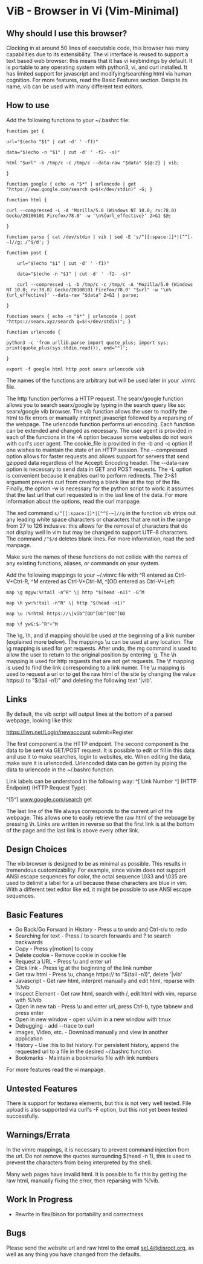 ViB - Browser in Vi (Vim-Minimal)
=================================

Why should I use this browser?
------------------------------

Clocking in at around 50 lines of executable code, this browser has many capabilities due to its extensibility. The vi interface is reused to support a text based web browser: this means that it has vi keybindings by default. It is portable to any operating system with python3, vi, and curl installed. It has limited support for javascript and modifying/searching html via human cognition. For more features, read the Basic Features section. Despite its name, vib can be used with many different text editors.

How to use
----------

Add the following functions to your ~/.bashrc file:

	function get { 

	url="$(echo "$1" | cut -d' ' -f1)"

	data="$(echo -n "$1" | cut -d' ' -f2- -s)"

	html "$url" -b /tmp/c -c /tmp/c --data-raw "$data" ${@:2} | vib;

	}

	function google { echo -n "$*" | urlencode | get "https://www.google.com/search q=$(</dev/stdin)" -G; } 

	function html { 

	curl --compressed -L -A 'Mozilla/5.0 (Windows NT 10.0; rv:78.0) Gecko/20100101 Firefox/78.0' -w '\n%{url_effective}' 2>&1 $@; 

	}

	function parse { cat /dev/stdin | vib | sed -E 's/^[[:space:]]*|[^^[-~]//g; /^$/d'; }

	function post { 

		url="$(echo "$1" | cut -d' ' -f1)"

		data="$(echo -n "$1" | cut -d' ' -f2- -s)"

		curl --compressed -L -b /tmp/c -c /tmp/c -A 'Mozilla/5.0 (Windows NT 10.0; rv:78.0) Gecko/20100101 Firefox/78.0' "$url" -w '\n%{url_effective}' --data-raw "$data" 2>&1 | parse;

	}

	function searx { echo -n "$*" | urlencode | post "https://searx.xyz/search q=$(</dev/stdin)"; }

	function urlencode { 

	python3 -c 'from urllib.parse import quote_plus; import sys; print(quote_plus(sys.stdin.read()), end="")'; 

	}

	export -f google html http post searx urlencode vib

The names of the functions are arbitrary but will be used later in your .vimrc file. 

The http function performs a HTTP request. The searx/google function allows you to search searx/google by typing in the search query like so: searx/google vib browser. The vib function allows the user to modify the html to fix errors or manually interpret javascript followed by a reparsing of the webpage. The urlencode function performs url encoding. Each function can be extended and changed as necessary. The user agent is provided in each of the functions in the -A option because some websites do not work with curl's user agent. The cookie_file is provided in the -b and -c option if one wishes to maintain the state of an HTTP session. The --compressed option allows for faster requests and allows support for servers that send gzipped data regardless of the Accept: Encoding header. The --data-raw option is necessary to send data in GET and POST requests. The -L option is convenient because it enables curl to perform redirects. The 2>&1 argument prevents curl from creating a blank line at the top of the file. Finally, the option -w is necessary for the python script to work: it assumes that the last url that curl requested is in the last line of the data. For more information about the options, read the curl manpage. 

The sed command `s/^[[:space:]]*|[^^[-~]//g` in the function vib strips out any leading white space characters or characters that are not in the range from 27 to 126 inclusive: this allows for the removal of characters that do not display well in vim but may be changed to support UTF-8 characters. The command `/^$/d` deletes blank lines. For more information, read the sed manpage. 

Make sure the names of these functions do not collide with the names of any existing functions, aliases, or commands on your system.

Add the following mappings to your ~/.vimrc file with ^R entered as Ctrl-V+Ctrl-R, ^M entered as Ctrl-V+Ctrl-M, ^[OD entered as Ctrl-V+Left:

	map \g mgyw:%!tail -n^R" \| http "$(head -n1)" -G^M

	map \h yw:%!tail -n^R" \| http "$(head -n1)"

	map \u :%!html https://\|vib^[OD^[OD^[OD^[OD

	map \f ywG:$-^R"+^M

The \g, \h, and \f mapping should be used at the beginning of a link number (explained more below). The mappings \u can be used at any location. The \g mapping is used for get requests. After undo, the mg command is used to allow the user to return to the original position by entering `g. The \h mapping is used for http requests that are not get requests. The \f mapping is used to find the link corresponding to a link numer. The \u mapping is used to request a url or to get the raw html of the site by changing the value https:// to "$(tail -n1)" and deleting the following text '|vib'.

Links
-----
By default, the vib script will output lines at the bottom of a parsed webpage, looking like this:

https://lwn.net/Login/newaccount submit=Register

The first component is the HTTP endpoint. The second component is the data to be sent via GET/POST request. It is possible to edit or fill in this data and use it to make searches, login to websites, etc. When editing the data, make sure it is urlencoded. Urlencoded data can be gotten by piping the data to urlencode in the ~/.bashrc function.

Link labels can be understood in the following way: ^[ Link Number ^] (HTTP Endpoint) (HTTP Request Type). 

^[5^] www.google.com/search get

The last line of the file always corresponds to the current url of the webpage. This allows one to easily retrieve the raw html of the webpage by pressing \h. Links are written in reverse so that the first link is at the bottom of the page and the last link is above every other link.

Design Choices
--------------
The vib browser is designed to be as minimal as possible. This results in tremendous customizability. For example, since vi/vim does not support ANSI escape sequences for color, the octal sequence \033 and \035 are used to delimit a label for a url because these characters are blue in vim. With a different text editor like ed, it might be possible to use ANSI escape sequences.

Basic Features
--------------
- Go Back/Go Forward in History - Press u to undo and Ctrl-r/u to redo
- Searching for text - Press / to search forwards and ? to search backwards
- Copy - Press y[motion] to copy
- Delete cookie - Remove cookie in cookie file
- Request a URL - Press \u and enter url
- Click link - Press \g at the beginning of the link number
- Get raw html - Press \u, change https:// to "$(tail -n1)", delete '|vib'
- Javascript - Get raw html, interpret manually and edit html, reparse with %!vib
- Inspect Element - Get raw html, search with /, edit html with vim, reparse with %!vib
- Open in new tab - Press \u and enter url, press Ctrl-b, type tabnew and press enter
- Open in new window - open vi/vim in a new window with tmux
- Debugging - add --trace to curl
- Images, Video, etc. - Download manually and view in another application
- History - Use :his to list history. For persistent history, append the requested url to a file in the desired ~/.bashrc function.
- Bookmarks - Maintain a bookmarks file with link numbers

For more features read the vi manpage.

Untested Features
-----------------
There is support for textarea elements, but this is not very well tested. File upload is also supported via curl's -F option, but this not yet been tested successfully.

Warnings/Errata
---------------
In the vimrc mappings, it is necessary to prevent command injection from the url. Do not remove the quotes surrounding $(head -n 1), this is used to prevent the characters from being interpreted by the shell.

Many web pages have invalid html. It is possible to fix this by getting the raw html, manually fixing the error, then reparsing with %!vib.

Work In Progress
----------------
- Rewrite in flex/bison for portability and correctness

Bugs
----
Please send the website url and raw html to the email seL4@disroot.org, as well as any thing you have changed from the defaults.
